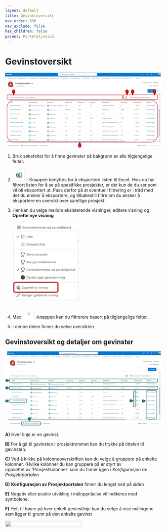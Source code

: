 ```yaml
---
layout: default
title: Gevinstoversikt
nav_order: 390
nav_exclude: false
has_children: false
parent: Porteføljenivå
---
```


# Gevinstoversikt


![](./media/34-Gevinstoversikt.png)

1) Bruk søkefeltet for å finne gevinster på bakgrunn av alle tilgjengelige felter.
2) ![](./media/EksporterTilExcel.png) - Knappen benyttes for å eksportere listen til Excel. Hvis du har filtrert listen for å se på spesifikke prosjekter, er det kun de du ser som vil bli eksportert ut. Pass derfor på at eventuell filtrering er i tråd med det du ønsker å eksportere, og tilbakestill filtre om du ønsker å eksportere en oversikt over samtlige prosjekt.
3) Her kan du velge mellom eksisterende visninger, editere visning og **Oprette nye visning**

   ![](./media/34-Gevinstoversikt-OpprettNyVisning.png) 


4) Med ![](./media/FiltrerKnapp.png)-knappen kan du filtrerere basert på tilgjengelige felter.

5)  I denne delen finner du selve oversikten


## Gevinstoversikt og detaljer om gevinster 
   ![](./media/34-Gevinstoversikt-Beskrivelse.png)

**A)** Hver linje er en gevinst.

**B)** For å gå til gevinsten i prosjektrommet kan du trykke på tittelen til gevinsten.

**C)** Ved å klikke på kolonneoverskriften kan du velge å gruppere på enkelte kolonner. (Hvilke kolonner du kan gruppere på er styrt av     
      oppsettet av ‘Prosjektkolonner’ som du finner igjen i *Konfigurasjon av Prosjektportalen* 
      
**D)** **Konfigurasjon av Prosjektportalen** finner du lengst ned på siden

**E)** Negativ eller positiv utvikling i måloppnåelse vil indikeres med symbolene.

**F)** Helt til høyre på hver enkelt gevinstlinje kan du velge å vise målingene som ligger til grunn på den enkelte gevinst

<img src = "./media/34-Gevinstoversikt-Målinger.png" width ="70%" height ="50%">








